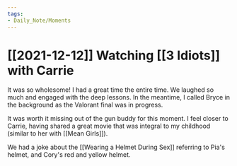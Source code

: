 ```yaml
---
tags:
- Daily_Note/Moments
---
```


# [[2021-12-12]] Watching [[3 Idiots]] with Carrie



It was so wholesome! I had a great time the entire time. We laughed so much and engaged with the deep lessons. In the meantime, I called Bryce in the background as the Valorant final was in progress.

It was worth it missing out of the gun buddy for this moment. I feel closer to Carrie, having shared a great movie that was integral to my childhood (similar to her with [[Mean Girls]]).

We had a joke about the [[Wearing a Helmet During Sex]] referring to Pia's helmet, and Cory's red and yellow helmet.